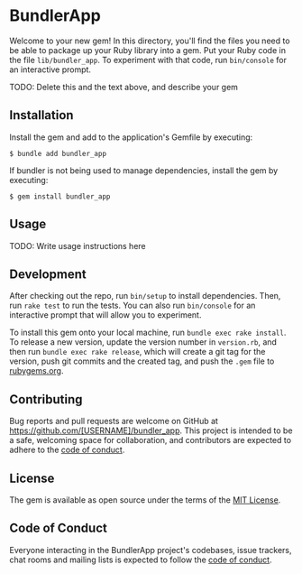 # BundlerApp

Welcome to your new gem! In this directory, you'll find the files you need to be able to package up your Ruby library into a gem. Put your Ruby code in the file `lib/bundler_app`. To experiment with that code, run `bin/console` for an interactive prompt.

TODO: Delete this and the text above, and describe your gem

## Installation

Install the gem and add to the application's Gemfile by executing:

    $ bundle add bundler_app

If bundler is not being used to manage dependencies, install the gem by executing:

    $ gem install bundler_app

## Usage

TODO: Write usage instructions here

## Development

After checking out the repo, run `bin/setup` to install dependencies. Then, run `rake test` to run the tests. You can also run `bin/console` for an interactive prompt that will allow you to experiment.

To install this gem onto your local machine, run `bundle exec rake install`. To release a new version, update the version number in `version.rb`, and then run `bundle exec rake release`, which will create a git tag for the version, push git commits and the created tag, and push the `.gem` file to [rubygems.org](https://rubygems.org).

## Contributing

Bug reports and pull requests are welcome on GitHub at https://github.com/[USERNAME]/bundler_app. This project is intended to be a safe, welcoming space for collaboration, and contributors are expected to adhere to the [code of conduct](https://github.com/[USERNAME]/bundler_app/blob/main/CODE_OF_CONDUCT.md).

## License

The gem is available as open source under the terms of the [MIT License](https://opensource.org/licenses/MIT).

## Code of Conduct

Everyone interacting in the BundlerApp project's codebases, issue trackers, chat rooms and mailing lists is expected to follow the [code of conduct](https://github.com/[USERNAME]/bundler_app/blob/main/CODE_OF_CONDUCT.md).
